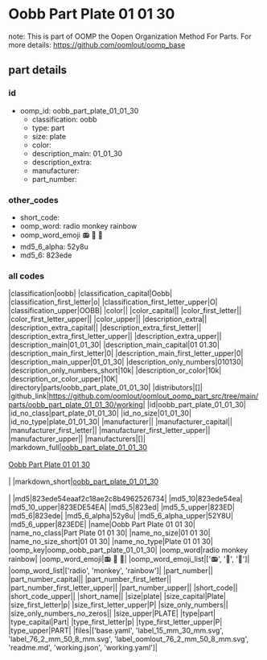 # Oobb Part Plate 01 01 30  

note: This is part of OOMP the Oopen Organization Method For Parts. For more details: https://github.com/oomlout/oomp_base

##  part details





### id
* oomp_id: oobb_part_plate_01_01_30
  * classification: oobb
  * type: part
  * size: plate
  * color: 
  * description_main: 01_01_30
  * description_extra: 
  * manufacturer: 
  * part_number: 

### other_codes
* short_code: 
* oomp_word: radio monkey rainbow
* oomp_word_emoji :radio: :monkey: :rainbow:
* md5_6_alpha: 52y8u
* md5_6: 823ede

### all codes 
|classification|oobb|
|classification_capital|Oobb|
|classification_first_letter|o|
|classification_first_letter_upper|O|
|classification_upper|OOBB|
|color||
|color_capital||
|color_first_letter||
|color_first_letter_upper||
|color_upper||
|description_extra||
|description_extra_capital||
|description_extra_first_letter||
|description_extra_first_letter_upper||
|description_extra_upper||
|description_main|01_01_30|
|description_main_capital|01 01.30|
|description_main_first_letter|0|
|description_main_first_letter_upper|0|
|description_main_upper|01_01_30|
|description_only_numbers|010130|
|description_only_numbers_short|10k|
|description_or_color|10k|
|description_or_color_upper|10K|
|directory|parts/oobb_part_plate_01_01_30|
|distributors|[]|
|github_link|https://github.com/oomlout/oomlout_oomp_part_src/tree/main/parts/oobb_part_plate_01_01_30/working|
|id|oobb_part_plate_01_01_30|
|id_no_class|part_plate_01_01_30|
|id_no_size|01_01_30|
|id_no_type|plate_01_01_30|
|manufacturer||
|manufacturer_capital||
|manufacturer_first_letter||
|manufacturer_first_letter_upper||
|manufacturer_upper||
|manufacturers|[]|
|markdown_full|[oobb_part_plate_01_01_30](https://github.com/oomlout/oomlout_oomp_part_src/tree/main/parts/oobb_part_plate_01_01_30/working)<br>[](https://github.com/oomlout/oomlout_oomp_part_src/tree/main/parts/oobb_part_plate_01_01_30/working)<br>[Oobb Part Plate 01 01 30](https://github.com/oomlout/oomlout_oomp_part_src/tree/main/parts/oobb_part_plate_01_01_30/working)<br><br>|
|markdown_short|[oobb_part_plate_01_01_30](https://github.com/oomlout/oomlout_oomp_part_src/tree/main/parts/oobb_part_plate_01_01_30/working)<br><br>|
|md5|823ede54eaaf2c18ae2c8b4962526734|
|md5_10|823ede54ea|
|md5_10_upper|823EDE54EA|
|md5_5|823ed|
|md5_5_upper|823ED|
|md5_6|823ede|
|md5_6_alpha|52y8u|
|md5_6_alpha_upper|52Y8U|
|md5_6_upper|823EDE|
|name|Oobb Part Plate 01 01 30|
|name_no_class|Part Plate 01 01 30|
|name_no_size|01 01 30|
|name_no_size_short|01 01 30|
|name_no_type|Plate 01 01 30|
|oomp_key|oomp_oobb_part_plate_01_01_30|
|oomp_word|radio monkey rainbow|
|oomp_word_emoji|:radio: :monkey: :rainbow:|
|oomp_word_emoji_list|[':radio:', ':monkey:', ':rainbow:']|
|oomp_word_list|['radio', 'monkey', 'rainbow']|
|part_number||
|part_number_capital||
|part_number_first_letter||
|part_number_first_letter_upper||
|part_number_upper||
|short_code||
|short_code_upper||
|short_name||
|size|plate|
|size_capital|Plate|
|size_first_letter|p|
|size_first_letter_upper|P|
|size_only_numbers||
|size_only_numbers_no_zeros||
|size_upper|PLATE|
|type|part|
|type_capital|Part|
|type_first_letter|p|
|type_first_letter_upper|P|
|type_upper|PART|
|files|['base.yaml', 'label_15_mm_30_mm.svg', 'label_76_2_mm_50_8_mm.svg', 'label_oomlout_76_2_mm_50_8_mm.svg', 'readme.md', 'working.json', 'working.yaml']|
